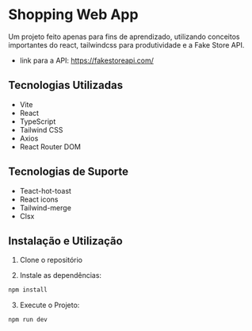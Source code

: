 # Shopping Web App

Um projeto feito apenas para fins de aprendizado, utilizando conceitos importantes do react, tailwindcss para produtividade e a Fake Store API.

- link para a API: https://fakestoreapi.com/

## Tecnologias Utilizadas

- Vite
- React
- TypeScript
- Tailwind CSS
- Axios
- React Router DOM

## Tecnologias de Suporte

- Teact-hot-toast
- React icons
- Tailwind-merge
- Clsx

## Instalação e Utilização

1. Clone o repositório

2. Instale as dependências:

```bash
npm install
```

3. Execute o Projeto:

```bash
npm run dev
```
